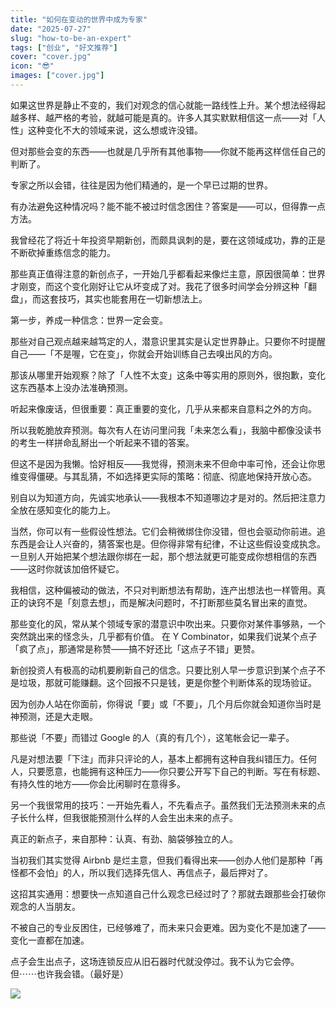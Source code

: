 ```yaml
---
title: "如何在变动的世界中成为专家"
date: "2025-07-27"
slug: "how-to-be-an-expert"
tags: ["创业", "好文推荐"]
cover: "cover.jpg"
icon: "😎"
images: ["cover.jpg"]
---
```

如果这世界是静止不变的，我们对观念的信心就能一路线性上升。某个想法经得起越多样、越严格的考验，就越可能是真的。许多人其实默默相信这一点——对「人性」这种变化不大的领域来说，这么想或许没错。



但对那些会变的东西——也就是几乎所有其他事物——你就不能再这样信任自己的判断了。



专家之所以会错，往往是因为他们精通的，是一个早已过期的世界。



有办法避免这种情况吗？能不能不被过时信念困住？答案是——可以，但得靠一点方法。



我曾经花了将近十年投资早期新创，而颇具讽刺的是，要在这领域成功，靠的正是不断砍掉重练信念的能力。



那些真正值得注意的新创点子，一开始几乎都看起来像烂主意，原因很简单：世界才刚变，而这个变化刚好让它从坏变成了对。我花了很多时间学会分辨这种「翻盘」，而这套技巧，其实也能套用在一切新想法上。



第一步，养成一种信念：世界一定会变。



那些对自己观点越来越笃定的人，潜意识里其实是认定世界静止。只要你不时提醒自己——「不是喔，它在变」，你就会开始训练自己去嗅出风的方向。



那该从哪里开始观察？除了「人性不太变」这条中等实用的原则外，很抱歉，变化这东西基本上没办法准确预测。



听起来像废话，但很重要：真正重要的变化，几乎从来都来自意料之外的方向。



所以我乾脆放弃预测。每次有人在访问里问我「未来怎么看」，我脑中都像没读书的考生一样拼命乱掰出一个听起来不错的答案。



但这不是因为我懒。恰好相反——我觉得，预测未来不但命中率可怜，还会让你思维变得僵硬。与其乱猜，不如选择更实际的策略：彻底、彻底地保持开放心态。



别自以为知道方向，先诚实地承认——我根本不知道哪边才是对的。然后把注意力全放在感知变化的能力上。



当然，你可以有一些假设性想法。它们会稍微绑住你没错，但也会驱动你前进。追东西是会让人兴奋的，猜答案也是。但你得非常有纪律，不让这些假设变成执念。
一旦别人开始把某个想法跟你绑在一起，那个想法就更可能变成你想相信的东西——这时你就该加倍怀疑它。



我相信，这种偏被动的做法，不只对判断想法有帮助，连产出想法也一样管用。真正的诀窍不是「刻意去想」，而是解决问题时，不打断那些莫名冒出来的直觉。



那些变化的风，常从某个领域专家的潜意识中吹出来。只要你对某件事够熟，一个突然跳出来的怪念头，几乎都有价值。
在 Y Combinator，如果我们说某个点子「疯了点」，那通常是称赞——搞不好还比「这点子不错」更赞。



新创投资人有极高的动机要刷新自己的信念。只要比别人早一步意识到某个点子不是垃圾，那就可能赚翻。这个回报不只是钱，更是你整个判断体系的现场验证。



因为创办人站在你面前，你得说「要」或「不要」，几个月后你就会知道你当时是神预测，还是大走眼。



那些说「不要」而错过 Google 的人（真的有几个），这笔帐会记一辈子。



凡是对想法要「下注」而非只评论的人，基本上都拥有这种自我纠错压力。任何人，只要愿意，也能拥有这种压力——你只要公开写下自己的判断。写在有标题、有持久性的地方——你会比闲聊时在意得多。



另一个我很常用的技巧：一开始先看人，不先看点子。虽然我们无法预测未来的点子长什么样，但我很能预测什么样的人会生出未来的点子。



真正的新点子，来自那种：认真、有劲、脑袋够独立的人。



当初我们其实觉得 Airbnb 是烂主意，但我们看得出来——创办人他们是那种「再怪都不会怕」的人，所以我们选择先信人、再信点子，最后押对了。



这招其实通用：想要快一点知道自己什么观念已经过时了？那就去跟那些会打破你观念的人当朋友。



不被自己的专业反困住，已经够难了，而未来只会更难。因为变化不是加速了——变化一直都在加速。



点子会生出点子，这场连锁反应从旧石器时代就没停过。我不认为它会停。
但⋯⋯也许我会错。（最好是）




![](https://prod-files-secure.s3.us-west-2.amazonaws.com/112d0858-5090-4d34-a606-b75eb8d65fd2/46476355-9cf3-4e99-9b7a-3531bc426380/1000202064.png?X-Amz-Algorithm=AWS4-HMAC-SHA256&X-Amz-Content-Sha256=UNSIGNED-PAYLOAD&X-Amz-Credential=ASIAZI2LB466T4ABW7R2%2F20250913%2Fus-west-2%2Fs3%2Faws4_request&X-Amz-Date=20250913T144318Z&X-Amz-Expires=3600&X-Amz-Security-Token=IQoJb3JpZ2luX2VjEMz%2F%2F%2F%2F%2F%2F%2F%2F%2F%2FwEaCXVzLXdlc3QtMiJIMEYCIQCH1r9cKhLHzo%2F9SbaumjjTHqrec8435Z073mHd7duOygIhAIxo5DX6ogXSr4BDoJrFQ3%2FvNEknC2tV0OOM7wQL6cgwKv8DCEUQABoMNjM3NDIzMTgzODA1Igxcju69kF19RVE3lmMq3APz7J2Dbh2CqkcUD%2BVdkmCJ%2Bu0hRPG%2FtRu4yMtp2VAOx5M52LcnJy%2FQUEv3xyoWsZ6SR8qiUlj%2FDvI5%2Bi0WyZSRO3vEyZIGgcmb9YiZRGR4wMp%2BjxaMAc09FQdeNkut9ayuJcHH2aOf77peRoetjczmomCXBb6iJ7AK3m9rEkZextXskgyk%2F9XvzqMChCjnhBVaqhDU4tQe4YRVHyllEeifas9QgD0Eg5TZy3urZ6yQeguWb3nTXQhmtol8G3tBuiM%2FqBVtzit79%2B5isdsrSL6%2Fvk94clsHKsRyy5c5YyGDCKit04AgfJ6nBqmLl%2F%2BUfNQJRU21mKlvmhlbAUIHjmyOO3qNYG5WyE6CYOvCuP%2B4uJIkKhPX2ArGwxK8vVZIfM9I5kJ3NVx76maWELbPUackOUVan5t6UpU8qlBpkjDXVkx1SMlLlhQxUQYxyxnM%2BbPISuPOIRHTzLprcakE23%2FCS9CqJS7M9wP3qwRcsoJOkakF0EmRDbQWVQfNkKBnNiL1sjKhQ%2B0%2B%2FqszMSTYbWFMYVIl5yKp3KuoovRfuezrl%2F5pJzDM1oNW2fPCUILYXxevKGKUEGlaU40irXLd0mzLGFy0TFSk6wcd%2BULV1Do0Yz70aY76UyUqb7hJCDD0upXGBjqkAbi1qKCa41DImkeuCYTSFQoU9SA%2BgGjBNr1tTSNWGnVt3DHhofytiOclHn9THrtk%2B4uHlxAp%2B3h85hhmwBgQHEibBFB3AU2l2VxTex6COWzdUk63c9495WF9u5%2FmWV75fVeaEOa3%2FRRTAr2eRisYV366UC4TTzPAVi4fQ%2B6KVEdaU769sJrNuRRV7d8uG16zXwFFnXJrzhQReZijEK2%2FIFJ08AW4&X-Amz-Signature=09bf0a0ac8b7342573eb76ce65ebb3113af4b5766d0e5e5d9242007bbad5f9ed&X-Amz-SignedHeaders=host&x-amz-checksum-mode=ENABLED&x-id=GetObject)

